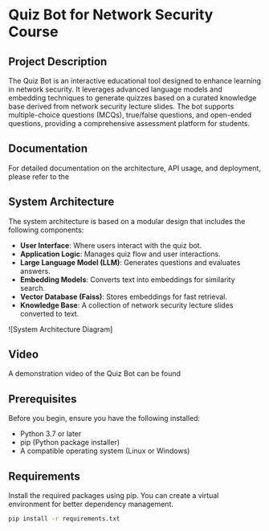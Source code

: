 # Quiz Bot for Network Security Course

## Project Description
The Quiz Bot is an interactive educational tool designed to enhance learning in network security. It leverages advanced language models and embedding techniques to generate quizzes based on a curated knowledge base derived from network security lecture slides. The bot supports multiple-choice questions (MCQs), true/false questions, and open-ended questions, providing a comprehensive assessment platform for students.

## Documentation
For detailed documentation on the architecture, API usage, and deployment, please refer to the 

## System Architecture
The system architecture is based on a modular design that includes the following components:
- **User  Interface**: Where users interact with the quiz bot.
- **Application Logic**: Manages quiz flow and user interactions.
- **Large Language Model (LLM)**: Generates questions and evaluates answers.
- **Embedding Models**: Converts text into embeddings for similarity search.
- **Vector Database (Faiss)**: Stores embeddings for fast retrieval.
- **Knowledge Base**: A collection of network security lecture slides converted to text.

![System Architecture Diagram]

## Video
A demonstration video of the Quiz Bot can be found 

## Prerequisites
Before you begin, ensure you have the following installed:
- Python 3.7 or later
- pip (Python package installer)
- A compatible operating system (Linux or Windows)

## Requirements
Install the required packages using pip. You can create a virtual environment for better dependency management.

```bash
pip install -r requirements.txt
